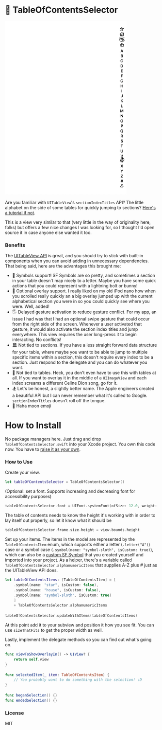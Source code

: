 # 📖 TableOfContentsSelector

![Table of Contents GIF](table-of-contents-new.gif)

Are you familiar with `UITableView`'s `sectionIndexTitles` API? The little alphabet on the side of some tables for quickly jumping to sections? [Here's a tutorial if not](https://www.appcoda.com/ios-programming-index-list-uitableview/).

This is a view very similar to that (very little in the way of originality here, folks) but offers a few nice changes I was looking for, so I thought I'd open source it in case anyone else wanted it too.

### Benefits

The [UITableView API](https://www.appcoda.com/ios-programming-index-list-uitableview/) is great, and you should try to stick with built-in components when you can avoid adding in unnecessary dependencies. That being said, here are the advantages this brought me:

- 🐇 Symbols support! SF Symbols are so pretty, and sometimes a section in your table doesn't map nicely to a letter. Maybe you have some quick actions that you could represent with a lightning bolt or bunny!
- 🌠 Optional overlay support. I really liked on my old iPod nano how when you scrolled really quickly an a big overlay jumped up with the current alphabetical section you were in so you could quickly see where you were. Well, added!
- 🖐 Delayed gesture activation to reduce gesture conflict. For my app, an issue I had was that I had an optional swipe gesture that could occur from the right side of the screen. Whenever a user activated that gesture, it would also activate the section index titles and jump everywhere. This view requires the user long-press it to begin interacting. No conflicts!
- 🏛 Not tied to sections. If you have a less straight forward data structure for your table, where maybe you want to be able to jump to multiple specific items within a section, this doesn't require every index to be a section. Just respond to the delegate and you can do whatever you want.
- 🏓 Not tied to tables. Heck, you don't even have to use this with tables at all. If you want to overlay it in the middle of a `UIImageView` and each index screams a different Celine Dion song, go for it.
- 🏂 Let's be honest, a slightly better name. The Apple engineers created a beautiful API but I can never remember what it's called to Google. `sectionIndexTitles` doesn't roll off the tongue. 
- 🌝 Haha moon emoji

# How to Install

No package managers here. Just drag and drop `TableOfContentsSelector.swift` into your Xcode project. You own this code now. You have to [raise it as your own](https://i.imgur.com/LqdUwQq.jpg).

### How to Use

Create your view.

```swift
let tableOfContentsSelector = TableOfContentsSelector()
```

(Optional: set a font. Supports increasing and decreasing font for accessibility purposes)

```swift
tableOfContentsSelector.font = UIFont.systemFont(ofSize: 12.0, weight: .semibold) // Default
```

The table of contents needs to know the height it's working with in order to lay itself out properly, so let it know what it should be

```swift
tableOfContentsSelector.frame.size.height = view.bounds.height
```

Set up your items. The items in the model are represented by the `TableOfContentsItem` enum, which supports either a letter (`.letter("A")`) case or a symbol case (`.symbol(name: "symbol-sloth", isCustom: true)`), which can also be a [custom SF Symbol](https://developer.apple.com/documentation/xcode/creating_custom_symbol_images_for_your_app) that you created yourself and imported into your project. As a helper, there's a variable called `TableOfContentsSelector.alphanumericItems` that supplies A-Z plus # just as the UITableView API does.

```swift
let tableOfContentsItems: [TableOfContentsItem] = [
    .symbol(name: "star", isCustom: false),
    .symbol(name: "house", isCustom: false),
    .symbol(name: "symbol-sloth", isCustom: true)
    ] 
    + TableOfContentsSelector.alphanumericItems

tableOfContentsSelector.updateWithItems(tableOfContentsItems)
```

At this point add it to your subview and position it how you see fit. You can use `sizeThatFits` to get the proper width as well.

Lastly, implement the delegate methods so you can find out what's going on.

```swift
func viewToShowOverlayIn() -> UIView? {
    return self.view
}

func selectedItem(_ item: TableOfContentsItem) {
    // You probably want to do something with the selection! :D
}

func beganSelection() {}
func endedSelection() {}
```

### License

MIT
